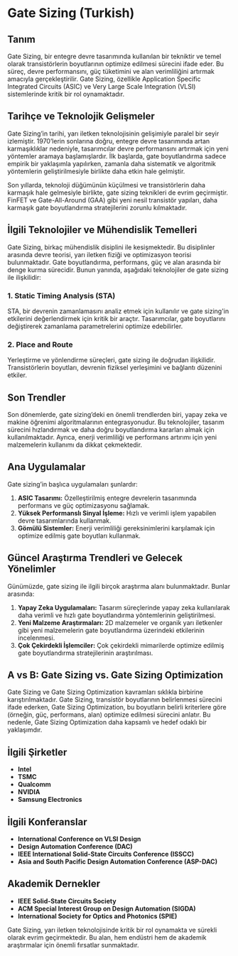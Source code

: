 # Gate Sizing (Turkish)

## Tanım
Gate Sizing, bir entegre devre tasarımında kullanılan bir tekniktir ve temel olarak transistörlerin boyutlarının optimize edilmesi sürecini ifade eder. Bu süreç, devre performansını, güç tüketimini ve alan verimliliğini artırmak amacıyla gerçekleştirilir. Gate Sizing, özellikle Application Specific Integrated Circuits (ASIC) ve Very Large Scale Integration (VLSI) sistemlerinde kritik bir rol oynamaktadır.

## Tarihçe ve Teknolojik Gelişmeler
Gate Sizing’in tarihi, yarı iletken teknolojisinin gelişimiyle paralel bir seyir izlemiştir. 1970’lerin sonlarına doğru, entegre devre tasarımında artan karmaşıklıklar nedeniyle, tasarımcılar devre performansını artırmak için yeni yöntemler aramaya başlamışlardır. İlk başlarda, gate boyutlandırma sadece empirik bir yaklaşımla yapılırken, zamanla daha sistematik ve algoritmik yöntemlerin geliştirilmesiyle birlikte daha etkin hale gelmiştir.

Son yıllarda, teknoloji düğümünün küçülmesi ve transistörlerin daha karmaşık hale gelmesiyle birlikte, gate sizing teknikleri de evrim geçirmiştir. FinFET ve Gate-All-Around (GAA) gibi yeni nesil transistör yapıları, daha karmaşık gate boyutlandırma stratejilerini zorunlu kılmaktadır.

## İlgili Teknolojiler ve Mühendislik Temelleri
Gate Sizing, birkaç mühendislik disiplini ile kesişmektedir. Bu disiplinler arasında devre teorisi, yarı iletken fiziği ve optimizasyon teorisi bulunmaktadır. Gate boyutlandırma, performans, güç ve alan arasında bir denge kurma sürecidir. Bunun yanında, aşağıdaki teknolojiler de gate sizing ile ilişkilidir:

### 1. Static Timing Analysis (STA)
STA, bir devrenin zamanlamasını analiz etmek için kullanılır ve gate sizing'in etkilerini değerlendirmek için kritik bir araçtır. Tasarımcılar, gate boyutlarını değiştirerek zamanlama parametrelerini optimize edebilirler.

### 2. Place and Route
Yerleştirme ve yönlendirme süreçleri, gate sizing ile doğrudan ilişkilidir. Transistörlerin boyutları, devrenin fiziksel yerleşimini ve bağlantı düzenini etkiler.

## Son Trendler
Son dönemlerde, gate sizing’deki en önemli trendlerden biri, yapay zeka ve makine öğrenimi algoritmalarının entegrasyonudur. Bu teknolojiler, tasarım sürecini hızlandırmak ve daha doğru boyutlandırma kararları almak için kullanılmaktadır. Ayrıca, enerji verimliliği ve performans artırımı için yeni malzemelerin kullanımı da dikkat çekmektedir.

## Ana Uygulamalar
Gate sizing’in başlıca uygulamaları şunlardır:

1. **ASIC Tasarımı:** Özelleştirilmiş entegre devrelerin tasarımında performans ve güç optimizasyonu sağlamak.
2. **Yüksek Performanslı Sinyal İşleme:** Hızlı ve verimli işlem yapabilen devre tasarımlarında kullanmak.
3. **Gömülü Sistemler:** Enerji verimliliği gereksinimlerini karşılamak için optimize edilmiş gate boyutları kullanmak.

## Güncel Araştırma Trendleri ve Gelecek Yönelimler
Günümüzde, gate sizing ile ilgili birçok araştırma alanı bulunmaktadır. Bunlar arasında:

1. **Yapay Zeka Uygulamaları:** Tasarım süreçlerinde yapay zeka kullanılarak daha verimli ve hızlı gate boyutlandırma yöntemlerinin geliştirilmesi.
2. **Yeni Malzeme Araştırmaları:** 2D malzemeler ve organik yarı iletkenler gibi yeni malzemelerin gate boyutlandırma üzerindeki etkilerinin incelenmesi.
3. **Çok Çekirdekli İşlemciler:** Çok çekirdekli mimarilerde optimize edilmiş gate boyutlandırma stratejilerinin araştırılması.

## A vs B: Gate Sizing vs. Gate Sizing Optimization
Gate Sizing ve Gate Sizing Optimization kavramları sıklıkla birbirine karıştırılmaktadır. Gate Sizing, transistör boyutlarının belirlenmesi sürecini ifade ederken, Gate Sizing Optimization, bu boyutların belirli kriterlere göre (örneğin, güç, performans, alan) optimize edilmesi sürecini anlatır. Bu nedenle, Gate Sizing Optimization daha kapsamlı ve hedef odaklı bir yaklaşımdır.

## İlgili Şirketler
- **Intel**
- **TSMC**
- **Qualcomm**
- **NVIDIA**
- **Samsung Electronics**

## İlgili Konferanslar
- **International Conference on VLSI Design**
- **Design Automation Conference (DAC)**
- **IEEE International Solid-State Circuits Conference (ISSCC)**
- **Asia and South Pacific Design Automation Conference (ASP-DAC)**

## Akademik Dernekler
- **IEEE Solid-State Circuits Society**
- **ACM Special Interest Group on Design Automation (SIGDA)**
- **International Society for Optics and Photonics (SPIE)**

Gate Sizing, yarı iletken teknolojisinde kritik bir rol oynamakta ve sürekli olarak evrim geçirmektedir. Bu alan, hem endüstri hem de akademik araştırmalar için önemli fırsatlar sunmaktadır.